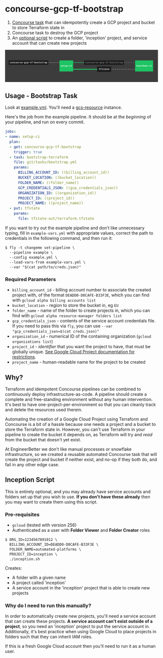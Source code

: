 # concourse-gcp-tf-bootstrap

1. [Concourse task](#usage-bootstrap-task) that can idempotently create a GCP project and bucket to store Terraform state in
1. Concourse task to destroy the GCP project
1. An [optional script](#inception-script) to create a folder, 'inception' project, and service account that can create new projects

![Image of example pipeline](pipeline.png)

## Usage - Bootstrap Task

Look at [example.yml](example.yml). You'll need a [gcs-resource](https://github.com/frodenas/gcs-resource/) instance.

Here's the job from the example pipeline. It should be at the _beginning_ of your pipeline, and run on every commit.

```yaml
jobs:
- name: setup-ci
  plan:
  - get: concourse-gcp-tf-bootstrap
    trigger: true
  - task: bootstrap-terraform
    file: git/tasks/bootstrap.yml
    params:
      BILLING_ACCOUNT_ID: ((billing_account_id))
      BUCKET_LOCATION: ((bucket_location))
      FOLDER_NAME: ((folder_name))
      GCP_CREDENTIALS_JSON: ((gcp_credentials_json))
      ORGANIZATION_ID: ((organization_id))
      PROJECT_ID: ((project_id))
      PROJECT_NAME: ((project_name))
  - put: tfstate
    params:
      file: tfstate-out/terraform.tfstate
```

If you want to try out the example pipeline and don't like unnecessary typing, fill in `example-vars.yml` with appropriate values, correct the path to credentials in the following command, and then run it:

```terminal
$ fly -t changeme set-pipeline \
  --pipeline example \
  --config example.yml \
  --load-vars-from example-vars.yml \
  --var "$(cat path/to/creds.json)"
```

### Required Parameters

* `billing_account_id` - billing account number to associate the created project with, of the format `DEADD0-D0CAFE-B33F3E`, which you can find with `gcloud alpha billing accounts list`
* `bucket_location` - region to store the bucket in, eg `EU`
* `folder_name` - name of the folder to create projects in, which you can find with `gcloud alpha resource-manager folders list`
* `gcp_credentials_json` - contents of the service account credentials file. If you need to pass this via `fly`, you can use `--var "gcp_credentials_json=$(cat creds.json)"`
* `organization_id` - numerical ID of the containing organization (`gcloud organizations list`)
* `project_id` - _identifier_ that you want the project to have, that must be globally unique. [See Google Cloud Project documentation for restrictions](https://cloud.google.com/resource-manager/docs/creating-managing-projects#identifying_projects).
* `project_name` - human-readable name for the project to be created

## Why?

Terraform and idempotent Concourse pipelines can be combined to continuously deploy infrastructure-as-code. A pipeline should create a complete and free-standing environment without any human intervention. It's best to have one-project-per-environment so that you can cleanly track and delete the resources used therein.

Automating the creation of a Google Cloud Project using Terraform and Concourse is a bit of a hassle because one needs a project and a bucket to store the Terraform state in. However, you can't use Terraform in your pipeline to create the bucket it depends on, as Terraform will try and _read_ from the bucket that doesn't yet exist.

At EngineerBetter we don't like manual processes or snowflake infrastructure, so we created a reusable automated Concourse task that will create the project and bucket if neither exist, and no-op if they both do, and fail in any other edge case.

## Inception Script

This is entirely optional, and you may already have service accounts and folders set up that you wish to use. **If you don't have these already** then you may want to create them using this script.

### Pre-requisites

* `gcloud` (tested with version 256)
* Authenticated as a user with **Folder Viewer** and **Folder Creator** roles

```terminal
$ ORG_ID=1234567891012 \
  BILLING_ACCOUNT_ID=DEADD0-D0CAFE-B33F3E \
  FOLDER_NAME=automated-platforms \
  PROJECT_ID=inception \
  ./inception.sh
```

Creates:

* A folder with a given name
* A project called 'inception'
* A service account in the 'inception' project that is able to create new projects

### Why do I need to run this manually?

In order to automatically create new projects, you'll need a service account that can create these projects. **A service account can't exist outside of a project**, so you need an 'inception' project to put the service account in. Additionally, it's best practice when using Google Cloud to place projects in folders such that they can inherit IAM roles.

If this is a fresh Google Cloud account then you'll need to run it as a human user.
